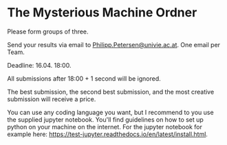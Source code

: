 # The Mysterious Machine Ordner #

Please form groups of three.

Send your results via email to Philipp.Petersen@univie.ac.at. One email per Team.

Deadline: 16.04. 18:00.

All submissions after 18:00 + 1 second will be ignored.

The best submission, the second best submission, and the most creative submission will receive a price.

You can use any coding language you want, but I recommend to you use the supplied jupyter notebook. 
You'll find guidelines on how to set up python on your machine on the internet. For the jupyter notebook for example here: https://test-jupyter.readthedocs.io/en/latest/install.html.
